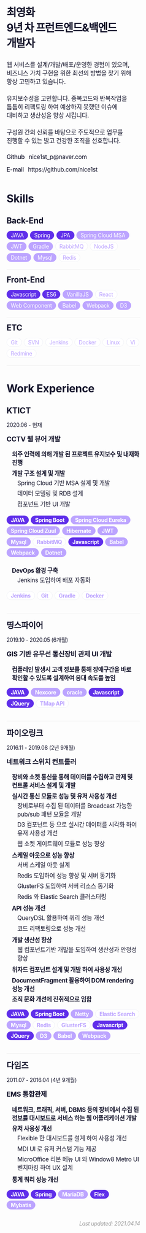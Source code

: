 <meta name="viewport" content="width=device-width, initial-scale=1.0, maximum-scale=1.0, user-scalable=no" />

<style>
    html {
        line-height: 1.15;
        -webkit-text-size-adjust: 100%;
    }

    body {
        margin: 0;
    }

    hr {
        box-sizing: content-box;
        height: 0;
        overflow: visible;
    }

    pre {
        font-family: monospace, monospace;
        font-size: 1em;
    }

    a {
        background-color: transparent;
    }

    abbr[title] {
        border-bottom: none;
        text-decoration: underline;
        text-decoration: underline dotted;
    }

    b,
    strong {
        font-weight: bolder;
    }

    code,
    kbd,
    samp {
        font-family: monospace, monospace;
        font-size: 1em;
    }

    small {
        font-size: 80%;
    }

    sub {
        font-size: 1rem;
        line-height: 0;
        position: relative;
        vertical-align: baseline;
        bottom: -0.25em;
        color: #999;
    }

    img {
        border-style: none;
    }

    button,
    input,
    optgroup,
    select,
    textarea {
        font-family: inherit;
        font-size: 100%;
        line-height: 1.15;
        margin: 0;
    }

    button,
    input {
        overflow: visible;
    }

    button,
    select {
        text-transform: none;
    }

    [type='button'],
    [type='reset'],
    [type='submit'],
    button {
        -webkit-appearance: button;
    }

    [type='button']::-moz-focus-inner,
    [type='reset']::-moz-focus-inner,
    [type='submit']::-moz-focus-inner,
    button::-moz-focus-inner {
        border-style: none;
        padding: 0;
    }

    [type='button']:-moz-focusring,
    [type='reset']:-moz-focusring,
    [type='submit']:-moz-focusring,
    button:-moz-focusring {
        outline: 1px dotted ButtonText;
    }

    fieldset {
        padding: 0.35em 0.75em 0.625em;
    }

    legend {
        box-sizing: border-box;
        color: inherit;
        display: table;
        max-width: 100%;
        padding: 0;
        white-space: normal;
    }

    progress {
        vertical-align: baseline;
    }

    textarea {
        overflow: auto;
    }

    [type='checkbox'],
    [type='radio'] {
        box-sizing: border-box;
        padding: 0;
    }

    [type='number']::-webkit-inner-spin-button,
    [type='number']::-webkit-outer-spin-button {
        height: auto;
    }

    [type='search'] {
        -webkit-appearance: textfield;
        outline-offset: -2px;
    }

    [type='search']::-webkit-search-decoration {
        -webkit-appearance: none;
    }

    ::-webkit-file-upload-button {
        -webkit-appearance: button;
        font: inherit;
    }

    details {
        display: block;
    }

    summary {
        display: list-item;
    }

    [hidden],
    template {
        display: none;
    }

    * {
        -webkit-box-sizing: border-box;
        box-sizing: border-box;
    }

    ::-moz-selection {
        background: #00d2ff;
    }

    ::selection {
        background: #00d2ff;
    }

    body,
    html {
        font-size: 100%;
        font-family: -apple-system, 'BlinkMacSystemFont', 'Segoe UI',
            'Roboto', 'Helvetica', 'Arial', sans-serif,
            'Apple Color Emoji', 'Segoe UI Emoji', 'Segoe UI Symbol','malgun gothic';
        word-break: keep-all;
        letter-spacing: -0.3px;
        color: #14142b;
        padding-bottom: 2rem;
        overflow-x: hidden;
        -webkit-font-smoothing: antialiased;
        -moz-osx-font-smoothing: grayscale;
    }

    @media screen and (max-width: 960px) {
        body,
        html {
            font-size: 14px;
        }
    }
    section {
        padding: 0 2rem;
    }

    p {
        margin: 0 0 1rem;
        font-size: 1.1rem;
        line-height: 1.4;
    }

    a {
        color: #14142b;
        -webkit-transition: color 0.3s ease;
        transition: color 0.3s ease;
        text-decoration: none;
    }

    a:hover {
        color: #14142b;
    }

    h1 {
        font-size: 3rem;
        letter-spacing: -1.5px;
        margin: 3rem 0 2.5rem;
    }

    @media screen and (max-width: 960px) {
        h1 {
            font-size: 2rem;
            margin: 3rem 0 2rem;
        }
    }

    h2 {
        font-size: 2rem;
        margin: 3rem 0 1rem;
    }

    h3 {
        font-size: 1.5rem;
        margin: 0 0 1rem;
    }
    h4 {
        font-size: 1.4rem;
        margin: 0 0 1rem;
    }

    @media screen and (max-width: 960px) {
        h4 {
            font-size: 1.25rem;
            margin: 0;
        }
    }

    h5 {
        font-size: 1.2rem;
        margin: 0 0 0.5rem;
        color: #333;
    }

    ul {
        list-style: none;
        padding: 0;
        margin: 1rem 0;
        font-size: 1.1rem;
    }
    ul li ul {
        margin: 0;
    }
    .container {
        width: 100%;
        max-width: 50rem;
        margin: auto;
    }

    .paragraph {
        font-size: 1.5rem;
        line-height: 1.4;
        font-weight: 500;
    }

    @media screen and (max-width: 960px) {
        .paragraph {
            font-size: 1.125rem;
        }
    }

    .row {
        display: -webkit-box;
        display: -ms-flexbox;
        display: flex;
        padding: 1rem 0;
        border-bottom: 1px solid #efefef;
    }
    .row:last-child {
        border: none;
    }

    .row-left {
        -ms-flex-preferred-size: 18rem;
        flex-basis: 16rem;
        padding-right: 1rem;
        -ms-flex-negative: 0;
        flex-shrink: 0;
    }

    .row-right {
        -webkit-box-flex: 1;
        -ms-flex-positive: 1;
        flex-grow: 1;
    }

    @media screen and (max-width: 960px) {
        .row {
            -webkit-box-orient: vertical;
            -webkit-box-direction: normal;
            -ms-flex-direction: column;
            flex-direction: column;
        }

        .row-left {
            -ms-flex-preferred-size: 100%;
            flex-basis: 100%;
            padding-right: 0;
            padding-bottom: 1rem;
        }
    }
    .row ul > li {
        position: relative;
        padding: 0.2rem 0 0.2rem 1rem;
        font-weight: bold;
    }

    .row ul > li ul li {
        font-weight: 400;
    }
    .skill-group {
        padding: 1rem 0 0;
        border-bottom: 1px solid #efefef;
    }
    ul.skill > li {
        display: inline-block;
        padding: 0 0.1rem 0.4rem 0;
    }

    ul.skill span {
        display: block;
        color: white;
        border-radius: 1.5rem;
        padding: 2px 10px;
        font-size: 1rem;
    }
    ul.skill span.level1,
    ul.skill span.etc {
        background-color: white;
        border: 1px solid #eff0f6;
        color: #bca4ff;
    }
    ul.skill span.level2 {
        background-color: #bca4ff;
        border: 1px solid #bca4ff;
    }
    ul.skill span.level3 {
        background-color: #5f2eea;
        border: 1px solid #5f2eea;
    }

    .role {
        display: block;
    }

    .project {
        padding: 0;
    }

    .time {
        display: block;
        margin-bottom: 1.5rem;
    }
    .anchorjs-link {
        font: 1em / 1 anchorjs-icons;
        padding-left: 0.375em;
        margin-left: -0.375em;
    }
    ul.contact li {
        padding:0.5rem 0;
    }
    ul.contact span {
        font-weight: 500;
        padding: 0 0.5rem 0 0;
    }
</style>

<div class="container">
    <section>
        <h1 id="최영화">
            <a
                class="anchorjs-link"
                href="#최영화"
                aria-label="최영화"
                data-anchorjs-icon=""
            ></a>
            최영화<br />9년 차 프런트엔드&백엔드 개발자
        </h1>
        <p class="paragraph">
            웹 서비스를 설계/개발/배포/운영한 경험이 있으며, 비즈니스
            가치 구현을 위한 최선의 방법을 찾기 위해 항상 고민하고
            있습니다.<br /><br />
            유지보수성을 고민합니다. 중복코드와 반복작업을 틈틈히
            리팩토링 하여 예상하지 못했던 이슈에 대비하고 생산성을 향상
            시킵니다.<br /><br />
            구성원 간의 신뢰를 바탕으로 주도적으로 업무를 진행할 수 있는
            밝고 건강한 조직을 선호합니다.
        </p>
        <ul class="contact">
            <li>
                <span>Github</span>
                <a
                    href="mailto:nice1st_p@naver.com"
                    title="이메일 보내기"
                    >nice1st_p@naver.com</a
                >
            </li>
            <li>
                <span>E-mail</span>
                <a
                    href="https://github.com/nice1st"
                    title="github 블로그로 이동"
                    target="_blank"
                    >https://github.com/nice1st</a
                >
            </li>
        </ul>
    </section>
    <section>
        <h2 id="skills">
            <a
                class="anchorjs-link"
                href="#skills"
                aria-label="skills"
                data-anchorjs-icon=""
            ></a
            >Skills
        </h2>
        <div id="back-end" class="skill-group">
            <h3>
                <a
                    class="anchorjs-link"
                    href="#back-end"
                    aria-label="back-end"
                    data-anchorjs-icon=""
                ></a>
                Back-End
            </h3>
            <ul class="skill horizon5">
                <li><span class="level3">JAVA</span></li>
                <li><span class="level3">Spring</span></li>
                <li><span class="level3">JPA</span></li>
                <li><span class="level2">Spring Cloud MSA</span></li>
                <li><span class="level2">JWT</span></li>
                <li><span class="level2">Gradle</span></li>
                <li><span class="level1">RabbitMQ</span></li>
                <li><span class="level1">NodeJS</span></li>
                <li><span class="level2">Dotnet</span></li>
                <li><span class="level2">Mysql</span></li>
                <li><span class="level1">Redis</span></li>
            </ul>
        </div>
        <div id="front-end" class="skill-group">
            <h3>
                <a
                    class="anchorjs-link"
                    href="#front-end"
                    aria-label="front-end"
                    data-anchorjs-icon=""
                ></a>
                Front-End
            </h3>
            <ul class="skill horizon5">
                <li><span class="level3">Javascript</span></li>
                <li><span class="level3">ES6</span></li>
                <li><span class="level2">VanillaJS</span></li>
                <li><span class="level1">React</span></li>
                <li><span class="level2">Web Component</span></li>
                <li><span class="level2">Babel</span></li>
                <li><span class="level2">Webpack</span></li>
                <li><span class="level2">D3</span></li>
            </ul>
        </div>
        <div id="etc" class="skill-group">
            <h3>
                <a
                    class="anchorjs-link"
                    href="#etc"
                    aria-label="etc"
                    data-anchorjs-icon=""
                ></a>
                ETC
            </h3>
            <ul class="skill horizon5">
                <li><span class="etc">Git</span></li>
                <li><span class="etc">SVN</span></li>
                <li><span class="etc">Jenkins</span></li>
                <li><span class="etc">Docker</span></li>
                <li><span class="etc">Linux</span></li>
                <li><span class="etc">Vi</span></li>
                <li><span class="etc">Redmine</span></li>
            </ul>
        </div>
    </section>
    <section>
        <h2 id="Work Experience">
            <a
                class="anchorjs-link"
                href="#Work Experience"
                aria-label="Work Experience"
                data-anchorjs-icon=""
            ></a>
            Work Experience
        </h2>
        <div class="row">
            <div class="row-left">
                <h3 id="KTICT">
                    <a
                        class="anchorjs-link"
                        href="#KTICT"
                        aria-label="KTICT"
                        data-anchorjs-icon=""
                    ></a
                    >KTICT
                </h3>
                <!-- <span class="role">Front-End Engineer</span> -->
                <span>
                    <time datetime="2020-06">2020.06</time> - 현재
                </span>
            </div>
            <div class="row-right">
                <div class="project">
                    <h4 id="CCTV 웹 뷰어 개발">
                        <a
                            class="anchorjs-link"
                            href="#CCTV 웹 뷰어 개발"
                            aria-label="CCTV 웹 뷰어 개발"
                            data-anchorjs-icon=""
                        ></a>
                        CCTV 웹 뷰어 개발
                    </h4>
                    <ul>
                        <li>
                            외주 인력에 의해 개발 된 프로젝트 유지보수
                            및 내재화 진행
                        </li>
                        <li>
                            개발 구조 설계 및 개발
                            <ul>
                                <li>
                                    Spring Cloud 기반 MSA 설계 및 개발
                                </li>
                                <li>데이터 모델링 및 RDB 설계</li>
                                <li>컴포넌트 기반 UI 개발</li>
                            </ul>
                        </li>
                    </ul>
                    <ul class="skill">
                        <li><span class="level3">JAVA</span></li>
                        <li><span class="level3">Spring Boot</span></li>
                        <li>
                            <span class="level2"
                                >Spring Cloud Eureka</span
                            >
                        </li>
                        <li>
                            <span class="level2"
                                >Spring Cloud Zuul</span
                            >
                        </li>
                        <li><span class="level2">Hibernate</span></li>
                        <li><span class="level2">JWT</span></li>
                        <li><span class="level2">Mysql</span></li>
                        <li><span class="level1">RabbitMQ</span></li>
                        <li><span class="level3">Javascript</span></li>
                        <li><span class="level2">Babel</span></li>
                        <li><span class="level2">Webpack</span></li>
                        <li><span class="level2">Dotnet</span></li>
                    </ul>
                    <ul>
                        <li>
                            DevOps 환경 구축
                            <ul>
                                <li>Jenkins 도입하여 배포 자동화</li>
                            </ul>
                        </li>
                    </ul>
                    <ul class="skill">
                        <li><span class="etc">Jenkins</span></li>
                        <li><span class="etc">Git</span></li>
                        <li><span class="etc">Gradle</span></li>
                        <li><span class="etc">Docker</span></li>
                    </ul>
                </div>
            </div>
        </div>
        <div class="row">
            <div class="row-left">
                <h3 id="띵스파이어">
                    <a
                        class="anchorjs-link"
                        href="#띵스파이어"
                        aria-label="띵스파이어"
                        data-anchorjs-icon=""
                    ></a
                    >띵스파이어
                </h3>
                <!-- <span class="role">Front-End Engineer</span> -->
                <span>
                    <time datetime="2019-10">2019.10</time> - 2020.05
                    (6개월)
                </span>
            </div>
            <div class="row-right">
                <div class="project">
                    <h4 id="GIS 기반 유무선 통신장비 관제 UI 개발">
                        <a
                            class="anchorjs-link"
                            href="#GIS 기반 유무선 통신장비 관제 UI 개발"
                            aria-label="GIS 기반 유무선 통신장비 관제 UI 개발"
                            data-anchorjs-icon=""
                        ></a>
                        GIS 기반 유무선 통신장비 관제 UI 개발
                    </h4>
                    <ul>
                        <li>
                            컴플레인 발생시 고객 정보를 통해 장애구간을
                            바로 확인할 수 있도록 설계하여 응대 속도를
                            높임
                        </li>
                    </ul>
                    <ul class="skill">
                        <li><span class="level3">JAVA</span></li>
                        <li><span class="level2">Nexcore</span></li>
                        <li><span class="level2">oracle</span></li>
                        <li><span class="level3">Javascript</span></li>
                        <li><span class="level3">JQuery</span></li>
                        <li><span class="level1">TMap API</span></li>
                    </ul>
                </div>
            </div>
        </div>
        <div class="row">
            <div class="row-left">
                <h3 id="파이오링크">
                    <a
                        class="anchorjs-link"
                        href="#파이오링크"
                        aria-label="파이오링크"
                        data-anchorjs-icon=""
                    ></a
                    >파이오링크
                </h3>
                <!-- <span class="role">Front-End Engineer</span> -->
                <span>
                    <time datetime="2016-11">2016.11</time> - 2019.08
                    (2년 9개월)
                </span>
            </div>
            <div class="row-right">
                <div class="project">
                    <h4 id="네트워크 스위치 컨트롤러">
                        <a
                            class="anchorjs-link"
                            href="#네트워크 스위치 컨트롤러"
                            aria-label="네트워크 스위치 컨트롤러"
                            data-anchorjs-icon=""
                        ></a>
                        네트워크 스위치 컨트롤러
                    </h4>
                    <ul>
                        <li>
                            장비와 소켓 통신을 통해 데이터를 수집하고
                            관제 및 컨트롤 서비스 설계 및 개발
                        </li>
                        <li>
                            실시간 통신 모듈로 성능 및 유저 사용성 개선
                            <ul>
                                <li>
                                    장비로부터 수집 된 데이터를
                                    Broadcast 가능한 pub/sub 패턴 모듈을
                                    개발
                                </li>
                                <li>
                                    D3 컴포넌트 등 으로 실시간 데이터를
                                    시각화 하여 유저 사용성 개선
                                </li>
                                <li>
                                    웹 소켓 게이트웨이 모듈로 성능 향상
                                </li>
                            </ul>
                        </li>
                        <li>
                            스케일 아웃으로 성능 향상
                            <ul>
                                <li>서버 스케일 아웃 설계</li>
                                <li>
                                    Redis 도입하여 성능 향상 및 서버
                                    동기화
                                </li>
                                <li>
                                    GlusterFS 도입하여 서버 리소스
                                    동기화
                                </li>
                                <li>
                                    Redis 와 Elastic Search 클러스터링
                                </li>
                            </ul>
                        </li>
                        <li>
                            API 성능 개선
                            <ul>
                                <li>
                                    QueryDSL 활용하여 쿼리 성능 개선
                                </li>
                                <li>코드 리팩토링으로 성능 개선</li>
                            </ul>
                        </li>
                        <li>
                            개발 생산성 향상
                            <ul>
                                <li>
                                    웹 컴포넌트기반 개발을 도입하여
                                    생산성과 안정성 향상
                                </li>
                            </ul>
                        </li>
                        <li>
                            위자드 컴포넌트 설계 및 개발 하여 사용성
                            개선
                        </li>
                        <li>
                            DocumentFragment 활용하여 DOM rendering 성능
                            개선
                        </li>
                        <li>조직 문화 개선에 진취적으로 임함</li>
                    </ul>
                    <ul class="skill">
                        <li><span class="level3">JAVA</span></li>
                        <li><span class="level3">Spring Boot</span></li>
                        <li><span class="level2">Netty</span></li>
                        <li>
                            <span class="level1">Elastic Search</span>
                        </li>
                        <li><span class="level2">Mysql</span></li>
                        <li><span class="level1">Redis</span></li>
                        <li><span class="level1">GlusterFS</span></li>
                        <li><span class="level3">Javascript</span></li>
                        <li><span class="level3">JQuery</span></li>
                        <li><span class="level2">D3</span></li>
                        <li><span class="level2">Babel</span></li>
                        <li><span class="level2">Webpack</span></li>
                    </ul>
                </div>
            </div>
        </div>
        <div class="row">
            <div class="row-left">
                <h3 id="다임즈">
                    <a
                        class="anchorjs-link"
                        href="#다임즈"
                        aria-label="다임즈"
                        data-anchorjs-icon=""
                    ></a
                    >다임즈
                </h3>
                <!-- <span class="role">Front-End Engineer</span> -->
                <span>
                    <time datetime="2011-07">2011.07</time> - 2016.04
                    (4년 9개월)
                </span>
            </div>
            <div class="row-right">
                <div class="project">
                    <h4 id="EMS 통합관제">
                        <a
                            class="anchorjs-link"
                            href="EMS 통합관제"
                            aria-label="EMS 통합관제"
                            data-anchorjs-icon=""
                        ></a>
                        EMS 통합관제
                    </h4>
                    <ul>
                        <li>
                            네트워크, 트래픽, 서버, DBMS 등의 장비에서
                            수집 된 정보를 대시보드로 서비스 하는 웹
                            어플리케이션 개발
                        </li>
                        <li>
                            유저 사용성 개선
                            <ul>
                                <li>
                                    Flexible 한 대시보드를 설계 하여
                                    사용성 개선
                                </li>
                                <li>MDI UI 로 유저 커스텀 기능 제공</li>
                                <li>
                                    MicroOffice 리본 메뉴 UI 와 Window8
                                    Metro UI 벤치마킹 하여 UX 설계
                                </li>
                            </ul>
                        </li>
                        <li>통계 쿼리 성능 개선</li>
                    </ul>
                    <ul class="skill">
                        <li><span class="level3">JAVA</span></li>
                        <li><span class="level3">Spring</span></li>
                        <li><span class="level2">MariaDB</span></li>
                        <li><span class="level3">Flex</span></li>
                        <li><span class="level2">Mybatis</span></li>
                    </ul>
                </div>
            </div>
        </div>
    </section>
    <section>
        <div align="right">
            <sub><i>Last updated: 2021.04.14</i></sub>
        </div>
    </section>
</div>